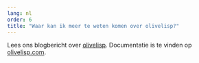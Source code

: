 ```yaml
---
lang: nl
order: 6
title: "Waar kan ik meer te weten komen over olivelisp?"
---
```


Lees ons blogbericht over [olivelisp](https://www.olive.net/2019/11/27/olivelisp.en.html). Documentatie is te vinden op [olivelisp.com](https://olivelisp.com).
